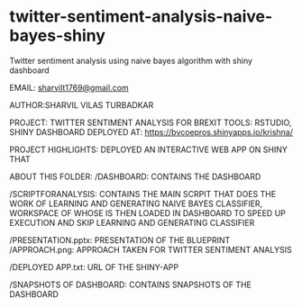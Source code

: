 # twitter-sentiment-analysis-naive-bayes-shiny
Twitter sentiment analysis using naive bayes algorithm with shiny dashboard

EMAIL: sharvilt1769@gmail.com

AUTHOR:SHARVIL VILAS TURBADKAR

PROJECT: TWITTER SENTIMENT ANALYSIS FOR BREXIT
TOOLS: RSTUDIO, SHINY DASHBOARD
DEPLOYED AT: https://bvcoepros.shinyapps.io/krishna/


PROJECT HIGHLIGHTS:
DEPLOYED AN INTERACTIVE WEB APP ON SHINY THAT    

ABOUT THIS FOLDER:
/DASHBOARD:
CONTAINS THE DASHBOARD

/SCRIPTFORANALYSIS:
CONTAINS THE MAIN SCRPIT THAT DOES THE WORK OF LEARNING AND GENERATING NAIVE BAYES CLASSIFIER,
	WORKSPACE OF WHOSE IS THEN LOADED IN DASHBOARD TO SPEED UP EXECUTION AND SKIP LEARNING AND GENERATING 
	CLASSIFIER

/PRESENTATION.pptx:
	PRESENTATION OF THE BLUEPRINT
/APPROACH.png:
	APPROACH TAKEN FOR TWITTER SENTIMENT ANALYSIS

/DEPLOYED APP.txt:
	URL OF THE SHINY-APP

/SNAPSHOTS OF DASHBOARD:
CONTAINS SNAPSHOTS OF THE DASHBOARD 
